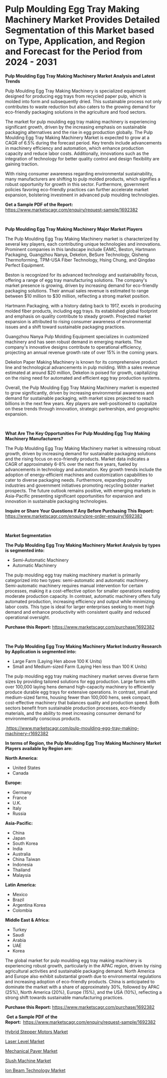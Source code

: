 <p><h1>Pulp Moulding Egg Tray Making Machinery Market Provides Detailed Segmentation of this Market based on Type, Application, and Region and Forecast for the Period from 2024 - 2031</h1></p><p><strong>Pulp Moulding Egg Tray Making Machinery Market Analysis and Latest Trends</strong></p>
<p><p>Pulp Moulding Egg Tray Making Machinery is specialized equipment designed for producing egg trays from recycled paper pulp, which is molded into form and subsequently dried. This sustainable process not only contributes to waste reduction but also caters to the growing demand for eco-friendly packaging solutions in the agriculture and food sectors. </p><p>The market for pulp moulding egg tray making machinery is experiencing significant growth, driven by the increasing emphasis on sustainable packaging alternatives and the rise in egg production globally. The Pulp Moulding Egg Tray Making Machinery Market is expected to grow at a CAGR of 6.5% during the forecast period. Key trends include advancements in machinery efficiency and automation, which enhance production capacity and reduce labor costs. Additionally, innovations such as the integration of technology for better quality control and design flexibility are gaining traction. </p><p>With rising consumer awareness regarding environmental sustainability, many manufacturers are shifting to pulp molded products, which signifies a robust opportunity for growth in this sector. Furthermore, government policies favoring eco-friendly practices can further accelerate market expansion, bolstering investment in advanced pulp moulding technologies.</p></p>
<p><strong>Get a Sample PDF of the Report:&nbsp;</strong> <a href="https://www.marketscagr.com/enquiry/request-sample/1692382?utm_campaign=1332&utm_medium=2&utm_source=Github&utm_content=ia&utm_term=20102024&utm_id=pulp-moulding-egg-tray-making-machinery">https://www.marketscagr.com/enquiry/request-sample/1692382</a></p>
<p>&nbsp;</p>
<p><strong>Pulp Moulding Egg Tray Making Machinery Major Market Players</strong></p>
<p><p>The Pulp Moulding Egg Tray Making Machinery market is characterized by several key players, each contributing unique technologies and innovations. Prominent companies in this landscape include EAMC, Beston, Hartmann Packaging, Guangzhou Nanya, Dekelon, BeSure Technology, Qisheng Thermoforming, TPM-USA Fiber Technology, Hsing Chung, and Qingdao Perfect Equipment.</p><p>Beston is recognized for its advanced technology and sustainability focus, offering a range of egg tray manufacturing solutions. The company's market presence is growing, driven by increasing demand for eco-friendly packaging solutions. Their annual sales revenue is estimated to range between $10 million to $30 million, reflecting a strong market position.</p><p>Hartmann Packaging, with a history dating back to 1917, excels in producing molded fiber products, including egg trays. Its established global footprint and emphasis on quality contribute to steady growth. Projected market expansion is attributed to rising consumer awareness of environmental issues and a shift toward sustainable packaging practices.</p><p>Guangzhou Nanya Pulp Molding Equipment specializes in customized machinery and has seen robust demand in emerging markets. The company's innovative designs contribute to operational efficiency, projecting an annual revenue growth rate of over 15% in the coming years.</p><p>Dekelon Paper Making Machinery is known for its comprehensive product line and technological advancements in pulp molding. With a sales revenue estimated at around $20 million, Dekelon is poised for growth, capitalizing on the rising need for automated and efficient egg tray production systems.</p><p>Overall, the Pulp Moulding Egg Tray Making Machinery market is expected to grow significantly, driven by increasing environmental awareness and demand for sustainable packaging, with market sizes projected to reach billions in the next few years. Key players are well-positioned to capitalize on these trends through innovation, strategic partnerships, and geographic expansion.</p></p>
<p>&nbsp;</p>
<p><strong>What Are The Key Opportunities For Pulp Moulding Egg Tray Making Machinery Manufacturers?</strong></p>
<p><p>The Pulp Moulding Egg Tray Making Machinery market is witnessing robust growth, driven by increasing demand for sustainable packaging solutions and the rising focus on eco-friendly products. Market data indicates a CAGR of approximately 6-8% over the next five years, fueled by advancements in technology and automation. Key growth trends include the adoption of energy-efficient machines and customization capabilities to cater to diverse packaging needs. Furthermore, expanding poultry industries and government initiatives promoting recycling bolster market prospects. The future outlook remains positive, with emerging markets in Asia-Pacific presenting significant opportunities for expansion and innovation in sustainable packaging technologies.</p></p>
<p><strong>Inquire or Share Your Questions If Any Before Purchasing This Report:</strong> <a href="https://www.marketscagr.com/enquiry/pre-order-enquiry/1692382?utm_campaign=1332&utm_medium=2&utm_source=Github&utm_content=ia&utm_term=20102024&utm_id=pulp-moulding-egg-tray-making-machinery">https://www.marketscagr.com/enquiry/pre-order-enquiry/1692382</a></p>
<p>&nbsp;</p>
<p><strong>Market Segmentation</strong></p>
<p><strong>The Pulp Moulding Egg Tray Making Machinery Market Analysis by types is segmented into:</strong></p>
<p><ul><li>Semi-Automatic Machinery</li><li>Automatic Machinery</li></ul></p>
<p><p>The pulp moulding egg tray making machinery market is primarily categorized into two types: semi-automatic and automatic machinery. Semi-automatic machinery requires manual intervention for certain processes, making it a cost-effective option for smaller operations needing moderate production capacity. In contrast, automatic machinery offers fully automated production, increasing efficiency and output while minimizing labor costs. This type is ideal for larger enterprises seeking to meet high demand and enhance productivity with consistent quality and reduced operational oversight.</p></p>
<p><strong>Purchase this Report:&nbsp;</strong><a href="https://www.marketscagr.com/purchase/1692382?utm_campaign=1332&utm_medium=2&utm_source=Github&utm_content=ia&utm_term=20102024&utm_id=pulp-moulding-egg-tray-making-machinery">https://www.marketscagr.com/purchase/1692382</a></p>
<p>&nbsp;</p>
<p><strong>The Pulp Moulding Egg Tray Making Machinery Market Industry Research by Application is segmented into:</strong></p>
<p><ul><li>Large Farm (Laying Hen above 100 K Units)</li><li>Small and Medium-sized Farm (Laying Hen less than 100 K Units)</li></ul></p>
<p><p>The pulp moulding egg tray making machinery market serves diverse farm sizes by providing tailored solutions for egg production. Large farms with over 100,000 laying hens demand high-capacity machinery to efficiently produce durable egg trays for extensive operations. In contrast, small and medium-sized farms, housing fewer than 100,000 hens, seek compact, cost-effective machinery that balances quality and production speed. Both sectors benefit from sustainable production processes, eco-friendly materials, and the ability to meet increasing consumer demand for environmentally conscious products.</p></p>
<p><a href="https://www.marketscagr.com/pulp-moulding-egg-tray-making-machinery-r1692382?utm_campaign=1332&utm_medium=2&utm_source=Github&utm_content=ia&utm_term=20102024&utm_id=pulp-moulding-egg-tray-making-machinery">&nbsp;https://www.marketscagr.com/pulp-moulding-egg-tray-making-machinery-r1692382</a></p>
<p><strong>In terms of Region, the Pulp Moulding Egg Tray Making Machinery Market Players available by Region are:</strong></p>
<p>
    <p> <strong> North America: </strong>
        <ul>
            <li>United States</li>
            <li>Canada</li>
        </ul>
        </p> 
    <p> <strong> Europe: </strong>
        <ul>
            <li>Germany</li>
            <li>France</li>
            <li>U.K.</li>
            <li>Italy</li>
            <li>Russia</li>
        </ul>
        </p> 
    <p> <strong> Asia-Pacific: </strong>
        <ul>
            <li>China</li>
            <li>Japan</li>
            <li>South Korea</li>
            <li>India</li>
            <li>Australia</li>
            <li>China Taiwan</li>
            <li>Indonesia</li>
            <li>Thailand</li>
            <li>Malaysia</li>
        </ul>
        </p> 
    <p> <strong> Latin America: </strong>
        <ul>
            <li>Mexico</li>
            <li>Brazil</li>
            <li>Argentina Korea</li>
            <li>Colombia</li>
        </ul>
        </p> 
    <p> <strong> Middle East & Africa: </strong>
        <ul>
            <li>Turkey</li>
            <li>Saudi</li>
            <li>Arabia</li>
            <li>UAE</li>
            <li>Korea</li>
        </ul>
    </p>
    </p>
<p><p>The global market for pulp moulding egg tray making machinery is experiencing robust growth, particularly in the APAC region, driven by rising agricultural activities and sustainable packaging demand. North America and Europe also exhibit substantial growth due to environmental regulations and increasing adoption of eco-friendly products. China is anticipated to dominate the market with a share of approximately 30%, followed by APAC (25%), North America (20%), Europe (15%), and the USA (10%), reflecting a strong shift towards sustainable manufacturing practices.</p></p>
<p><strong>Purchase this Report: </strong><a href="https://www.marketscagr.com/purchase/1692382?utm_campaign=1332&utm_medium=2&utm_source=Github&utm_content=ia&utm_term=20102024&utm_id=pulp-moulding-egg-tray-making-machinery">https://www.marketscagr.com/purchase/1692382</a></p>
<p>&nbsp;<strong>Get a Sample PDF of the Report:&nbsp;&nbsp;</strong><a href="https://www.marketscagr.com/enquiry/request-sample/1692382?utm_campaign=1332&utm_medium=2&utm_source=Github&utm_content=ia&utm_term=20102024&utm_id=pulp-moulding-egg-tray-making-machinery">https://www.marketscagr.com/enquiry/request-sample/1692382</a></p>
<p><strong></strong></p>
<p><p><a href="https://www.linkedin.com/pulse/global-hybrid-stepper-motors-market-trends-analysis-future-growth-slm3f?utm_campaign=1332&utm_medium=2&utm_source=Github&utm_content=ia&utm_term=20102024&utm_id=pulp-moulding-egg-tray-making-machinery">Hybrid Stepper Motors Market</a></p><p><a href="https://www.linkedin.com/pulse/laser-level-market-research-report-2024-2031-zymolyase-zekbc?utm_campaign=1332&utm_medium=2&utm_source=Github&utm_content=ia&utm_term=20102024&utm_id=pulp-moulding-egg-tray-making-machinery">Laser Level Market</a></p><p><a href="https://issuu.com/reportprime-2/docs/mechanical-paver-market-size-2030.p_31a686ba7126b3?utm_campaign=1332&utm_medium=2&utm_source=Github&utm_content=ia&utm_term=20102024&utm_id=pulp-moulding-egg-tray-making-machinery">Mechanical Paver Market</a></p><p><a href="https://www.linkedin.com/pulse/global-slush-machine-market-opportunities-forecast-period-from-gldqc?utm_campaign=1332&utm_medium=2&utm_source=Github&utm_content=ia&utm_term=20102024&utm_id=pulp-moulding-egg-tray-making-machinery">Slush Machine Market</a></p><p><a href="https://www.linkedin.com/pulse/ion-beam-technology-market-emerging-trends-future-prospects-al3dc?utm_campaign=1332&utm_medium=2&utm_source=Github&utm_content=ia&utm_term=20102024&utm_id=pulp-moulding-egg-tray-making-machinery">Ion Beam Technology Market</a></p></p>